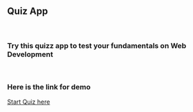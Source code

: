 ## Quiz App

&nbsp;

### Try this quizz app to test your fundamentals on Web Development

&nbsp;

### Here is the link for demo

[Start Quiz here](https://quiz-app-arun.netlify.app/)
